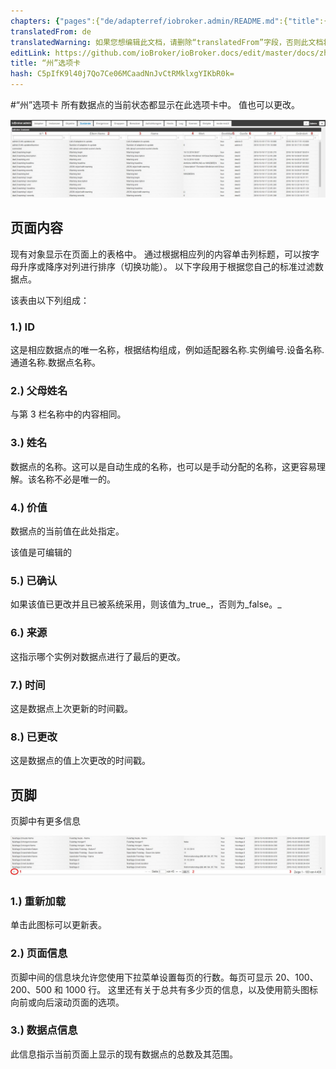 ```yaml
---
chapters: {"pages":{"de/adapterref/iobroker.admin/README.md":{"title":{"de":"no title"},"content":"de/adapterref/iobroker.admin/README.md"},"de/adapterref/iobroker.admin/admin/tab-adapters.md":{"title":{"de":"Der Reiter Adapter"},"content":"de/adapterref/iobroker.admin/admin/tab-adapters.md"},"de/adapterref/iobroker.admin/admin/tab-instances.md":{"title":{"de":"Der Reiter Instanzen"},"content":"de/adapterref/iobroker.admin/admin/tab-instances.md"},"de/adapterref/iobroker.admin/admin/tab-objects.md":{"title":{"de":"Der Reiter Objekte"},"content":"de/adapterref/iobroker.admin/admin/tab-objects.md"},"de/adapterref/iobroker.admin/admin/tab-states.md":{"title":{"de":"Der Reiter Zustände"},"content":"de/adapterref/iobroker.admin/admin/tab-states.md"},"de/adapterref/iobroker.admin/admin/tab-groups.md":{"title":{"de":"Der Reiter Gruppen"},"content":"de/adapterref/iobroker.admin/admin/tab-groups.md"},"de/adapterref/iobroker.admin/admin/tab-users.md":{"title":{"de":"Der Reiter Benutzer"},"content":"de/adapterref/iobroker.admin/admin/tab-users.md"},"de/adapterref/iobroker.admin/admin/tab-events.md":{"title":{"de":"Der Reiter Ereignisse"},"content":"de/adapterref/iobroker.admin/admin/tab-events.md"},"de/adapterref/iobroker.admin/admin/tab-hosts.md":{"title":{"de":"Der Reiter Hosts"},"content":"de/adapterref/iobroker.admin/admin/tab-hosts.md"},"de/adapterref/iobroker.admin/admin/tab-enums.md":{"title":{"de":"Der Reiter Aufzählungen"},"content":"de/adapterref/iobroker.admin/admin/tab-enums.md"},"de/adapterref/iobroker.admin/admin/tab-log.md":{"title":{"de":"Der Reiter Log"},"content":"de/adapterref/iobroker.admin/admin/tab-log.md"},"de/adapterref/iobroker.admin/admin/tab-system.md":{"title":{"de":"Die Systemeinstellungen"},"content":"de/adapterref/iobroker.admin/admin/tab-system.md"}}}
translatedFrom: de
translatedWarning: 如果您想编辑此文档，请删除“translatedFrom”字段，否则此文档将再次自动翻译
editLink: https://github.com/ioBroker/ioBroker.docs/edit/master/docs/zh-cn/adapterref/iobroker.admin/tab-states.md
title: “州”选项卡
hash: C5pIfK9l40j7Qo7Ce06MCaadNnJvCtRMklxgYIKbR0k=
---
```

#“州”选项卡
所有数据点的当前状态都显示在此选项卡中。
值也可以更改。

![iobroker_admin_states_columns](../../../de/adapterref/iobroker.admin/img/tab-states_columns.jpg)

## 页面内容
现有对象显示在页面上的表格中。
通过根据相应列的内容单击列标题，可以按字母升序或降序对列进行排序（切换功能）。
以下字段用于根据您自己的标准过滤数据点。

该表由以下列组成：

### **1.) ID**
这是相应数据点的唯一名称，根据结构组成，例如适配器名称.实例编号.设备名称.通道名称.数据点名称。

### **2.) 父母姓名**
与第 3 栏名称中的内容相同。

### **3.) 姓名**
数据点的名称。这可以是自动生成的名称，也可以是手动分配的名称，这更容易理解。该名称不必是唯一的。

### **4.) 价值**
数据点的当前值在此处指定。

该值是可编辑的

### **5.) 已确认**
如果该值已更改并且已被系统采用，则该值为_true_，否则为_false。_

### **6.) 来源**
这指示哪个实例对数据点进行了最后的更改。

### **7.) 时间**
这是数据点上次更新的时间戳。

### **8.) 已更改**
这是数据点的值上次更改的时间戳。

## 页脚
页脚中有更多信息

![iobroker_admin_states_footer](../../../de/adapterref/iobroker.admin/img/tab-states_footer.jpg)

### **1.) 重新加载**
单击此图标可以更新表。

### **2.) 页面信息**
页脚中间的信息块允许您使用下拉菜单设置每页的行数。每页可显示 20、100、200、500 和 1000 行。
这里还有关于总共有多少页的信息，以及使用箭头图标向前或向后滚动页面的选项。

### **3.) 数据点信息**
此信息指示当前页面上显示的现有数据点的总数及其范围。